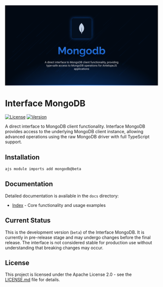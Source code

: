 ![MongoDB](.github/social-card.png)

# Interface MongoDB

[![License](https://img.shields.io/badge/License-Apache%202.0-blue.svg)](LICENSE.md)
[![Version](https://img.shields.io/badge/version-beta-orange.svg)](https://github.com/antelopejs/antelope)

A direct interface to MongoDB client functionality. Interface MongoDB provides access to the underlying MongoDB client instance, allowing advanced operations using the raw MongoDB driver with full TypeScript support.

## Installation

```bash
ajs module imports add mongodb@beta
```

## Documentation

Detailed documentation is available in the `docs` directory:

- [Index](./docs/index.md) - Core functionality and usage examples

## Current Status

This is the development version (`beta`) of the Interface MongoDB. It is currently in pre-release stage and may undergo changes before the final release. The interface is not considered stable for production use without understanding that breaking changes may occur.

## License

This project is licensed under the Apache License 2.0 - see the [LICENSE.md](LICENSE.md) file for details.
